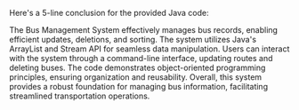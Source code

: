Here's a 5-line conclusion for the provided Java code:

The Bus Management System effectively manages bus records, enabling efficient updates, deletions, and sorting.
The system utilizes Java's ArrayList and Stream API for seamless data manipulation.
Users can interact with the system through a command-line interface, updating routes and deleting buses.
The code demonstrates object-oriented programming principles, ensuring organization and reusability.
Overall, this system provides a robust foundation for managing bus information, facilitating streamlined transportation operations.
